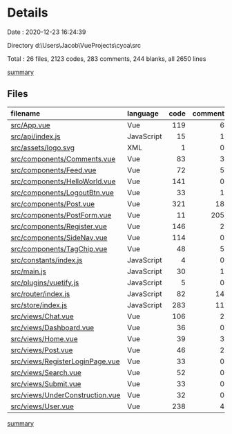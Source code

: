 # Details

Date : 2020-12-23 16:24:39

Directory d:\Users\Jacob\VueProjects\cyoa\src

Total : 26 files,  2123 codes, 283 comments, 244 blanks, all 2650 lines

[summary](results.md)

## Files
| filename | language | code | comment | blank | total |
| :--- | :--- | ---: | ---: | ---: | ---: |
| [src/App.vue](/src/App.vue) | Vue | 119 | 6 | 17 | 142 |
| [src/api/index.js](/src/api/index.js) | JavaScript | 15 | 1 | 1 | 17 |
| [src/assets/logo.svg](/src/assets/logo.svg) | XML | 1 | 0 | 1 | 2 |
| [src/components/Comments.vue](/src/components/Comments.vue) | Vue | 83 | 3 | 13 | 99 |
| [src/components/Feed.vue](/src/components/Feed.vue) | Vue | 72 | 5 | 11 | 88 |
| [src/components/HelloWorld.vue](/src/components/HelloWorld.vue) | Vue | 141 | 0 | 11 | 152 |
| [src/components/LogoutBtn.vue](/src/components/LogoutBtn.vue) | Vue | 33 | 1 | 11 | 45 |
| [src/components/Post.vue](/src/components/Post.vue) | Vue | 321 | 18 | 29 | 368 |
| [src/components/PostForm.vue](/src/components/PostForm.vue) | Vue | 11 | 205 | 2 | 218 |
| [src/components/Register.vue](/src/components/Register.vue) | Vue | 146 | 2 | 11 | 159 |
| [src/components/SideNav.vue](/src/components/SideNav.vue) | Vue | 114 | 0 | 12 | 126 |
| [src/components/TagChip.vue](/src/components/TagChip.vue) | Vue | 48 | 5 | 11 | 64 |
| [src/constants/index.js](/src/constants/index.js) | JavaScript | 4 | 0 | 2 | 6 |
| [src/main.js](/src/main.js) | JavaScript | 30 | 1 | 4 | 35 |
| [src/plugins/vuetify.js](/src/plugins/vuetify.js) | JavaScript | 5 | 0 | 3 | 8 |
| [src/router/index.js](/src/router/index.js) | JavaScript | 82 | 14 | 7 | 103 |
| [src/store/index.js](/src/store/index.js) | JavaScript | 283 | 11 | 3 | 297 |
| [src/views/Chat.vue](/src/views/Chat.vue) | Vue | 106 | 2 | 8 | 116 |
| [src/views/Dashboard.vue](/src/views/Dashboard.vue) | Vue | 36 | 0 | 12 | 48 |
| [src/views/Home.vue](/src/views/Home.vue) | Vue | 39 | 3 | 4 | 46 |
| [src/views/Post.vue](/src/views/Post.vue) | Vue | 46 | 2 | 10 | 58 |
| [src/views/RegisterLoginPage.vue](/src/views/RegisterLoginPage.vue) | Vue | 33 | 0 | 11 | 44 |
| [src/views/Search.vue](/src/views/Search.vue) | Vue | 52 | 0 | 9 | 61 |
| [src/views/Submit.vue](/src/views/Submit.vue) | Vue | 33 | 0 | 13 | 46 |
| [src/views/UnderConstruction.vue](/src/views/UnderConstruction.vue) | Vue | 32 | 0 | 13 | 45 |
| [src/views/User.vue](/src/views/User.vue) | Vue | 238 | 4 | 15 | 257 |

[summary](results.md)